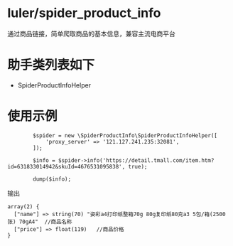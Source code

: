 # luler/spider_product_info

通过商品链接，简单爬取商品的基本信息，兼容主流电商平台

# 助手类列表如下

- SpiderProductInfoHelper

# 使用示例

```injectablephp
        $spider = new \SpiderProductInfo\SpiderProductInfoHelper([
            'proxy_server' => '121.127.241.235:32081',
        ]);

        $info = $spider->info('https://detail.tmall.com/item.htm?id=631833014942&skuId=4676531095838', true);
        
        dump($info);
```

输出

```injectablephp
array(2) {
  ["name"] => string(70) "姿彩a4打印纸整箱70g 80g复印纸80克a3 5包/箱(2500张) 70gA4"  //商品名称
  ["price"] => float(119)   //商品价格
}
```
